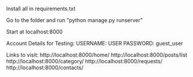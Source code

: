 Install all in requirements.txt

Go to the folder and run "python manage.py runserver"

Start at localhost:8000

Account Details for Testing:
  USERNAME: USER
  PASSWORD: guest_user

Links to visit:
http://localhost:8000/home/
http://localhost:8000/posts/list
http://localhost:8000/category/
http://localhost:8000/requests/
http://localhost:8000/contacts/
